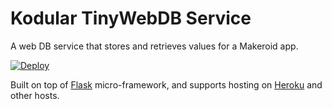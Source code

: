 # Kodular TinyWebDB Service

A web DB service that stores and retrieves values for a Makeroid app.

[![Deploy](https://www.herokucdn.com/deploy/button.png)](https://heroku.com/deploy?template=https://github.com/pavi2410/TinyWebDB)

Built on top of [Flask](http://flask.pocoo.org/) micro-framework, and supports hosting on [Heroku](https://www.heroku.com/) and other hosts.
